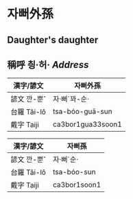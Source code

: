 # 자뻐外孫
## 
## Daughter's daughter

## 稱呼 칑·허· _Address_

漢字/諺文 | 자뻐外孫
--- | ---
諺文 깐-뿐ˆ | 자·뻐ˊ꽈-순·
台羅 Tâi-lô | tsa-bóo-guā-sun
戴字 Taiji | ca3bor1gua33soon1


漢字/諺文 | 자뻐孫
--- | ---
諺文 깐-뿐ˆ | 자·뻐ˊ순·
台羅 Tâi-lô | tsa-bóo-sun
戴字 Taiji | ca3bor1soon1


